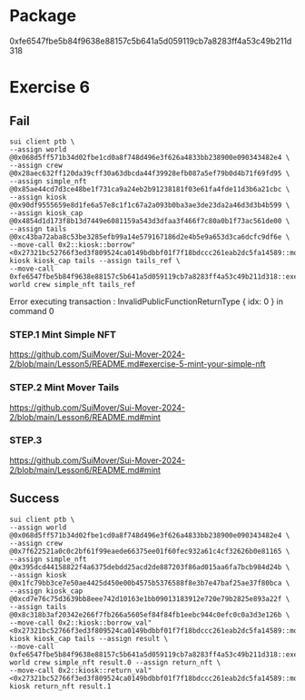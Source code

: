 # Package

0xfe6547fbe5b84f9638e88157c5b641a5d059119cb7a8283ff4a53c49b211d318

# Exercise 6

## Fail

```
sui client ptb \
--assign world @0x068d5ff571b34d02fbe1cd0a8f748d496e3f626a4833bb238900e090343482e4 \
--assign crew @0x28aec632ff120da39cff30a63dbcda44f39928efb087a5ef79b0d4b71f69fd95 \
--assign simple_nft @0x85ae44cd7d3ce48be1f731ca9a24eb2b91238181f03e61fa4fde11d3b6a21cbc \
--assign kiosk @0x90df9555659e8d1fe6a57e8c1f1c67a2a093b0ba3ae3de23da2a46d3d3b4b599 \
--assign kiosk_cap @0x4854d1d173f8b13d7449e6081159a543d3dfaa3f466f7c80a0b1f73ac561de00 \
--assign tails @0xc43ba72aba8c53be3285efb99a14e579167186d2e4b5e9a653d3ca6dcfc9df6e \
--move-call 0x2::kiosk::borrow"<0x27321bc52766f3ed3f809524ca0149bdbbf01f7f18bdccc261eab2dc5fa14589::mover_nft::Tails>" kiosk kiosk_cap tails --assign tails_ref \
--move-call 0xfe6547fbe5b84f9638e88157c5b641a5d059119cb7a8283ff4a53c49b211d318::exercise::goal world crew simple_nft tails_ref
```

Error executing transaction : InvalidPublicFunctionReturnType { idx: 0 } in command 0

### STEP.1 Mint Simple NFT

https://github.com/SuiMover/Sui-Mover-2024-2/blob/main/Lesson5/README.md#exercise-5-mint-your-simple-nft

### STEP.2 Mint Mover Tails

https://github.com/SuiMover/Sui-Mover-2024-2/blob/main/Lesson6/README.md#mint

### STEP.3

https://github.com/SuiMover/Sui-Mover-2024-2/blob/main/Lesson6/README.md#mint

## Success

```
sui client ptb \
--assign world @0x068d5ff571b34d02fbe1cd0a8f748d496e3f626a4833bb238900e090343482e4 \
--assign crew @0x7f622521a0c0c2bf61f99eaede66375ee01f60fec932a61c4cf32626b0e81165 \
--assign simple_nft @0x395dcd44158822f4a6375debdd25acd2de887203f86ad015aa6fa7bcb984d24b \
--assign kiosk @0x1fc79bb3ce7e50ae4425d450e00b4575b5376588f8e3b7e47baf25ae37f80bca \
--assign kiosk_cap @0xcd7e76c75d3639bb8eee742d10163e1bb09013183912e720e79b2825e893a22f \
--assign tails @0x8c318b3af20342e266f7fb266a5605ef84f84fb1eebc944c0efc0c0a3d3e126b \
--move-call 0x2::kiosk::borrow_val"<0x27321bc52766f3ed3f809524ca0149bdbbf01f7f18bdccc261eab2dc5fa14589::mover_nft::Tails>" kiosk kiosk_cap tails --assign result \
--move-call 0xfe6547fbe5b84f9638e88157c5b641a5d059119cb7a8283ff4a53c49b211d318::exercise::goal_2 world crew simple_nft result.0 --assign return_nft \
--move-call 0x2::kiosk::return_val"<0x27321bc52766f3ed3f809524ca0149bdbbf01f7f18bdccc261eab2dc5fa14589::mover_nft::Tails>" kiosk return_nft result.1
```
